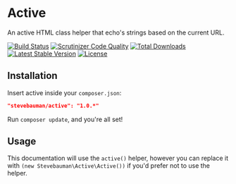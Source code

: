 # Active
An active HTML class helper that echo's strings based on the current URL.

[![Build Status](https://img.shields.io/travis/stevebauman/active.svg?style=flat-square)](https://travis-ci.org/stevebauman/active)
[![Scrutinizer Code Quality](https://img.shields.io/scrutinizer/g/stevebauman/active/master.svg?style=flat-square)](https://scrutinizer-ci.com/g/stevebauman/active/?branch=master)
[![Total Downloads](https://img.shields.io/packagist/dt/stevebauman/active.svg?style=flat-square)](https://packagist.org/packages/stevebauman/active)
[![Latest Stable Version](https://img.shields.io/packagist/v/stevebauman/active.svg?style=flat-square)](https://packagist.org/packages/stevebauman/active)
[![License](https://img.shields.io/packagist/l/stevebauman/active.svg?style=flat-square)](https://packagist.org/stevebauman/active)

## Installation

Insert active inside your `composer.json`:

```json
"stevebauman/active": "1.0.*"
```

Run `composer update`, and you're all set!

## Usage

This documentation will use the `active()` helper, however you can replace it with `(new Stevebauman\Active\Active())`
if you'd prefer not to use the helper.
